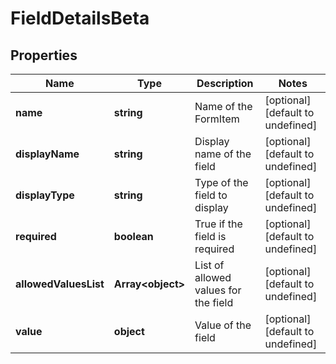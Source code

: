 # FieldDetailsBeta

## Properties

Name | Type | Description | Notes
------------ | ------------- | ------------- | -------------
**name** | **string** | Name of the FormItem | [optional] [default to undefined]
**displayName** | **string** | Display name of the field | [optional] [default to undefined]
**displayType** | **string** | Type of the field to display | [optional] [default to undefined]
**required** | **boolean** | True if the field is required | [optional] [default to undefined]
**allowedValuesList** | **Array&lt;object&gt;** | List of allowed values for the field | [optional] [default to undefined]
**value** | **object** | Value of the field | [optional] [default to undefined]


